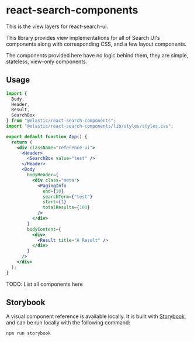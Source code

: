 # react-search-components

This is the view layers for react-search-ui.

This library provides view implementations for all of Search UI's components along with corresponding CSS, and a few layout components.

The components provided here have no logic behind them, they are simple, stateless,
view-only components.

## Usage

```jsx
import {
  Body,
  Header,
  Result,
  SearchBox
} from "@elastic/react-search-components";
import "@elastic/react-search-components/lib/styles/styles.css";

export default function App() {
  return (
    <div className="reference-ui">
      <Header>
        <SearchBox value="test" />
      </Header>
      <Body
        bodyHeader={
          <div class="meta">
            <PagingInfo
              end={10}
              searchTerm={"test"}
              start={1}
              totalResults={100}
            />
          </div>
        }
        bodyContent={
          <div>
            <Result title="A Result" />
          </div>
        }
      />
    </div>
  );
}
```

TODO: List all components here

## Storybook

A visual component reference is available locally. It is built with [Storybook](https://storybook.js.org/), and can be run locally with the following command:

```
npm run storybook
```
